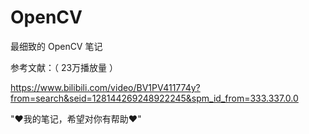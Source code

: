 # OpenCV

最细致的 OpenCV 笔记

参考文献：（ 23万播放量 ）

https://www.bilibili.com/video/BV1PV411774y?from=search&seid=128144269248922245&spm_id_from=333.337.0.0

"♥我的笔记，希望对你有帮助♥"
